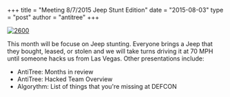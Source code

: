 +++
title = "Meeting 8/7/2015 Jeep Stunt Edition"
date = "2015-08-03"
type = "post"
author = "antitree"
+++

[![2600](/images/2600_stunt.png)](images/2600_stunt.png)


This month will be focuse on Jeep stunting. Everyone brings a Jeep that they bought, leased, or stolen and we will take turns driving it at 70 MPH until someone hacks us from Las Vegas. Other presentations include:

* AntiTree: Months in review
* AntiTree: Hacked Team Overview
* Algorythm: List of things that you're missing at DEFCON 
